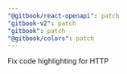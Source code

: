 ```yaml
---
"@gitbook/react-openapi": patch
"gitbook-v2": patch
"gitbook": patch
"@gitbook/colors": patch
---
```


Fix code highlighting for HTTP
